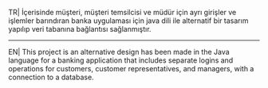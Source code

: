 TR| İçerisinde müşteri, müşteri temsilcisi ve müdür için ayrı girişler ve işlemler barındıran banka uygulaması için java dili ile alternatif bir tasarım yapılıp veri tabanına bağlantısı sağlanmıştır.

--------------------------------------------------------------------------------------------------------------------------------------------------------------------------------------------

EN| This project is an alternative design has been made in the Java language for a banking application that includes separate logins and operations for customers, customer representatives, and managers, with a connection to a database.
